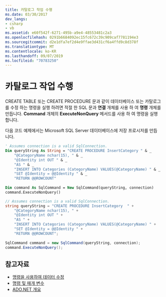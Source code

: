 ```yaml
---
title: 카탈로그 작업 수행
ms.date: 03/30/2017
dev_langs:
- csharp
- vb
ms.assetid: e60f542f-6271-495b-a9e4-48553481c2a3
ms.openlocfilehash: 0291b6684092ec15fc672c39c909caf7781194e3
ms.sourcegitcommit: d2e1dfa7ef2d4e9ffae3d431cf6a4ffd9c8d378f
ms.translationtype: MT
ms.contentlocale: ko-KR
ms.lasthandoff: 09/07/2019
ms.locfileid: "70783250"
---
```

# <a name="performing-catalog-operations"></a>카탈로그 작업 수행
CREATE TABLE 또는 CREATE PROCEDURE 문과 같이 데이터베이스 또는 카탈로그를 수정 하는 명령을 실행 하려면 적절 한 SQL 문과 **연결** 개체를 사용 하 여 **명령** 개체를 만듭니다. **Command** 개체의 **ExecuteNonQuery** 메서드를 사용 하 여 명령을 실행 합니다.  
  
 다음 코드 예제에서는 Microsoft SQL Server 데이터베이스에 저장 프로시저를 만듭니다.  
  
```vb  
' Assumes connection is a valid SqlConnection.  
Dim queryString As String = "CREATE PROCEDURE InsertCategory " & _  
    "@CategoryName nchar(15), " & _  
    "@Identity int OUT " & _  
    "AS " & _  
    "INSERT INTO Categories (CategoryName) VALUES(@CategoryName) " & _  
    "SET @Identity = @@Identity " & _  
    "RETURN @@ROWCOUNT"  
  
Dim command As SqlCommand = New SqlCommand(queryString, connection)  
command.ExecuteNonQuery()  
```  
  
```csharp  
// Assumes connection is a valid SqlConnection.  
string queryString = "CREATE PROCEDURE InsertCategory  " +   
    "@CategoryName nchar(15), " +  
    "@Identity int OUT " +  
    "AS " +   
    "INSERT INTO Categories (CategoryName) VALUES(@CategoryName) " +   
    "SET @Identity = @@Identity " +  
    "RETURN @@ROWCOUNT";  
  
SqlCommand command = new SqlCommand(queryString, connection);  
command.ExecuteNonQuery();  
```  
  
## <a name="see-also"></a>참고자료

- [명령을 사용하여 데이터 수정](using-commands-to-modify-data.md)
- [명령 및 매개 변수](commands-and-parameters.md)
- [ADO.NET 개요](ado-net-overview.md)
